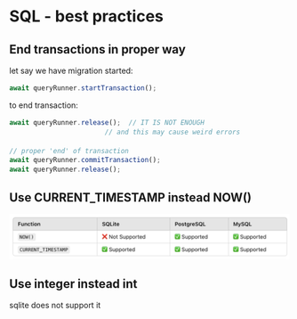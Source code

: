 # SQL - best practices

## End transactions in proper way
let say we have migration started:
```ts
await queryRunner.startTransaction();
```
to end transaction:
```ts
await queryRunner.release();  // IT IS NOT ENOUGH
                        // and this may cause weird errors

// proper 'end' of transaction
await queryRunner.commitTransaction();
await queryRunner.release();
```


## Use CURRENT_TIMESTAMP instead NOW()

![alt text](image.png)


## Use integer instead int

sqlite does not support it
